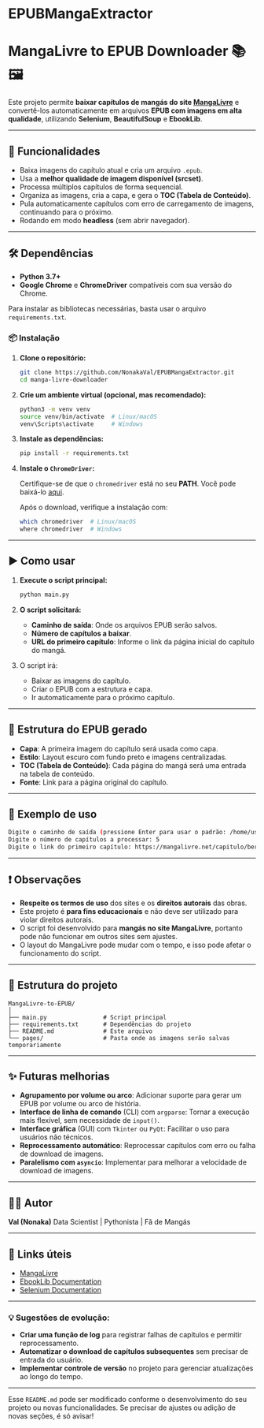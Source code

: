# EPUBMangaExtractor

# MangaLivre to EPUB Downloader 📚🖼️

Este projeto permite **baixar capítulos de mangás do site [MangaLivre](https://mangalivre.net)** e convertê-los automaticamente em arquivos **EPUB com imagens em alta qualidade**, utilizando **Selenium**, **BeautifulSoup** e **EbookLib**.

---

## 🚀 Funcionalidades

* Baixa imagens do capítulo atual e cria um arquivo `.epub`.
* Usa a **melhor qualidade de imagem disponível (srcset)**.
* Processa múltiplos capítulos de forma sequencial.
* Organiza as imagens, cria a capa, e gera o **TOC (Tabela de Conteúdo)**.
* Pula automaticamente capítulos com erro de carregamento de imagens, continuando para o próximo.
* Rodando em modo **headless** (sem abrir navegador).

---

## 🛠️ Dependências

* **Python 3.7+**
* **Google Chrome** e **ChromeDriver** compatíveis com sua versão do Chrome.

Para instalar as bibliotecas necessárias, basta usar o arquivo `requirements.txt`.

### 📦 Instalação

1. **Clone o repositório:**

   ```bash
   git clone https://github.com/NonakaVal/EPUBMangaExtractor.git
   cd manga-livre-downloader
   ```

2. **Crie um ambiente virtual (opcional, mas recomendado):**

   ```bash
   python3 -m venv venv
   source venv/bin/activate  # Linux/macOS
   venv\Scripts\activate     # Windows
   ```

3. **Instale as dependências:**

   ```bash
   pip install -r requirements.txt
   ```

4. **Instale o `ChromeDriver`:**

   Certifique-se de que o `chromedriver` está no seu **PATH**. Você pode baixá-lo [aqui](https://sites.google.com/a/chromium.org/chromedriver/).

   Após o download, verifique a instalação com:

   ```bash
   which chromedriver  # Linux/macOS
   where chromedriver  # Windows
   ```

---

## ▶️ Como usar

1. **Execute o script principal:**

   ```bash
   python main.py
   ```

2. **O script solicitará:**

   * **Caminho de saída**: Onde os arquivos EPUB serão salvos.
   * **Número de capítulos a baixar**.
   * **URL do primeiro capítulo**: Informe o link da página inicial do capítulo do mangá.

3. O script irá:

   * Baixar as imagens do capítulo.
   * Criar o EPUB com a estrutura e capa.
   * Ir automaticamente para o próximo capítulo.

---

## 📁 Estrutura do EPUB gerado

* **Capa**: A primeira imagem do capítulo será usada como capa.
* **Estilo**: Layout escuro com fundo preto e imagens centralizadas.
* **TOC (Tabela de Conteúdo)**: Cada página do mangá será uma entrada na tabela de conteúdo.
* **Fonte**: Link para a página original do capítulo.

---

## 🧪 Exemplo de uso

```bash
Digite o caminho de saída (pressione Enter para usar o padrão: /home/user/Documentos/Mangas):
Digite o número de capítulos a processar: 5
Digite o link do primeiro capítulo: https://mangalivre.net/capitulo/berserk/1
```

---

## ❗ Observações

* **Respeite os termos de uso** dos sites e os **direitos autorais** das obras.
* Este projeto é **para fins educacionais** e não deve ser utilizado para violar direitos autorais.
* O script foi desenvolvido para **mangás no site MangaLivre**, portanto pode não funcionar em outros sites sem ajustes.
* O layout do MangaLivre pode mudar com o tempo, e isso pode afetar o funcionamento do script.

---

## 📄 Estrutura do projeto

```
MangaLivre-to-EPUB/
│
├── main.py                # Script principal
├── requirements.txt       # Dependências do projeto
├── README.md              # Este arquivo
└── pages/                 # Pasta onde as imagens serão salvas temporariamente
```

---

## ✨ Futuras melhorias

* **Agrupamento por volume ou arco**: Adicionar suporte para gerar um EPUB por volume ou arco de história.
* **Interface de linha de comando** (CLI) com `argparse`: Tornar a execução mais flexível, sem necessidade de `input()`.
* **Interface gráfica** (GUI) com `Tkinter` ou `PyQt`: Facilitar o uso para usuários não técnicos.
* **Reprocessamento automático**: Reprocessar capítulos com erro ou falha de download de imagens.
* **Paralelismo com `asyncio`**: Implementar para melhorar a velocidade de download de imagens.

---

## 👨‍💻 Autor

**Val (Nonaka)**
Data Scientist | Pythonista | Fã de Mangás

---

## 🔗 Links úteis

* [MangaLivre](https://mangalivre.net)
* [EbookLib Documentation](https://ebooklib.readthedocs.io/)
* [Selenium Documentation](https://www.selenium.dev/documentation/)

---

### 💡 Sugestões de evolução:

* **Criar uma função de log** para registrar falhas de capítulos e permitir reprocessamento.
* **Automatizar o download de capítulos subsequentes** sem precisar de entrada do usuário.
* **Implementar controle de versão** no projeto para gerenciar atualizações ao longo do tempo.

---

Esse `README.md` pode ser modificado conforme o desenvolvimento do seu projeto ou novas funcionalidades. Se precisar de ajustes ou adição de novas seções, é só avisar!
